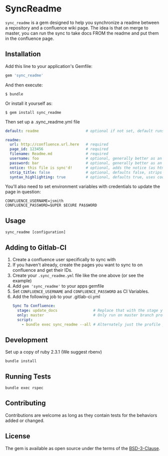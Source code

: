 # SyncReadme

`sync_readme` is a gem designed to help you synchronize a readme between a repository and a confluence wiki page. The idea is that on merge to master, you can run the sync to take docs FROM the readme and put them in the confluence page.

## Installation

Add this line to your application's Gemfile:

``` ruby
gem 'sync_readme'
```

And then execute:

    $ bundle

Or install it yourself as:

    $ gem install sync_readme

Then set up a .sync_readme.yml file

``` yaml
default: readme                     # optional if not set, default runs all configurations

readme:
  url: http://confluence.url.here   # required
  page_id: 123456                   # required
  filename: Readme.md               # required
  username: foo                     # optional, generally better as an environment variable
  password: bar                     # optional, generally better as an environment variable
  notice: this file is sync'd!      # optional, adds the notice (as html) to the top of the confluance docs
  strip_title: false                # optional, defaults false, strips the first h1 (#) tag from the file
  syntax_highlighting: true         # optional, defaults true, uses coderay sytax highlighting on code blocks
```

You'll also need to set environment variables with credentials to update the page in question:

```
CONFLUENCE_USERNAME=jsmith
CONFLUENCE_PASSWORD=$UPER $ECURE PA$$WORD
```

## Usage
```
sync_readme [configuration]
```

## Adding to Gitlab-CI

1. Create a confluence user specifically to sync with
2. If you haven't already, create the pages you want to sync to on confluence and get their IDs.
3. Create your `.sync_readme.yml` file like the one above (or see the example)
4. Add `gem 'sync_readme'` to your apps gemfile
5. Set `CONFLUENCE_USERNAME` and `CONFLUENCE_PASSWORD` as CI Variables. 
6. Add the following job to your .gitlab-ci.yml 
   ``` yaml
   Sync To Confluence:
     stage: update_docs                # Replace that with the stage you want this to run
     only: master                      # Only run on master branch probably after you deploy
     script:
       - bundle exec sync_readme --all # Alternately just the profile you want to run
    ```

## Development

Set up a copy of ruby 2.3.1 (We suggest rbenv)

`bundle install`

## Running Tests

`bundle exec rspec`

## Contributing

Contributions are welcome as long as they contain tests for the behaviors added or changed.

## License

The gem is available as open source under the terms of the [BSD-3-Clause](http://opensource.org/licenses/BSD-3-Clause).
